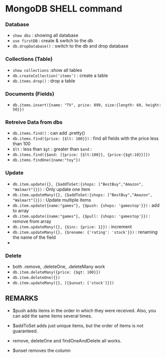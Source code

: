 # MongoDB SHELL command
### Database
- `show dbs` : showing all database
- `use firstDB` : create & switch to the db
- `db.dropDatabase()` : switch to the db and drop database

### Collections (Table)
- `show collections` :show all tables
- `db.createCollection('items')` : create a table
- `db.items.drop()` : drop a table

### Documents (Fields)
- `db.items.insert({name: "TV", price: 899, size:{length: 60, height: 50}})` 


### Retreive Data from dbs
- `db.items.find()`  : can add .pretty()
- `db.items.find({price: {$lt: 100}})` : find all fields with the price less than 100
- `$lt` : less than  `$gt` : greater than `$and` : 
- `db.items.find({$and: [{price: {$lt:100}}, {price:{$gt:10}}]})`  
- `db.items.findOne({name:"toy"})`

### Update
- `db.item.update({}, {$addToSet:{shops: ["BestBuy","Amazon", "Walmart"]}})` : Only update one item
- `db.item.updateMany({}, {$addToSet:{shops: ["BestBuy","Amazon", "Walmart"]}})` : Update multiple items
- `db.item.update({name:"games"}, {$push: {shops: 'gamestop'}})` : add to array
- `db.item.update({name:"games"}, {$pull: {shops: 'gamestop'}})` : remove from array
- `db.item.updateMany({}, {$inc: {price: 1}})` : increment 
- `db.item.updateMany({}, {$rename: {'rating': 'stock'}})` : renaming the name of the field
- 

### Delete
- both .remove, .deleteOne, .deleteMany work
- `db.item.deleteMany({price: {$gt: 100}})` 
- `db.item.deleteOne({})`
- `db.item.updateMany({}, [{$unset: ['stock']}])`


## REMARKS
- $push adds items in the order in which they were received. Also, you can add the same items several times.

- $addToSet adds just unique items, but the order of items is not guaranteed.

- remove, deleteOne and findOneAndDelete all works.

- $unset removes the column

